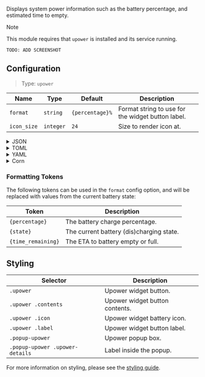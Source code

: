 Displays system power information such as the battery percentage, and estimated time to empty.

> [!NOTE]
> This module requires that `upower` is installed and its service running.

`TODO: ADD SCREENSHOT`

[//]: # (![Screenshot]&#40;https://user-images.githubusercontent.com/5057870/184540521-2278bdec-9742-46f0-9ac2-58a7b6f6ea1d.png&#41;)


## Configuration

> Type: `upower`

| Name        | Type      | Default         | Description                                       |
|-------------|-----------|-----------------|---------------------------------------------------|
| `format`    | `string`  | `{percentage}%` | Format string to use for the widget button label. |
| `icon_size` | `integer` | `24`            | Size to render icon at.                           |

<details>
<summary>JSON</summary>

```json
{
  "end": [
    {
      "type": "upower",
      "format": "{percentage}%"
    }
  ]
}

```

</details>

<details>
<summary>TOML</summary>

```toml
[[end]]
type = "upower"
format = "{percentage}%"
```

</details>

<details>
<summary>YAML</summary>

```yaml
end:
  - type: "upower"
    format: "{percentage}%"
```

</details>

<details>
<summary>Corn</summary>

```corn
{
  end = [
    {
      type = "upower"
      format = "{percentage}%"
    }
  ]
}
```

</details>

### Formatting Tokens

The following tokens can be used in the `format` config option,
and will be replaced with values from the current battery state:

| Token               | Description                              |
|---------------------|------------------------------------------|
| `{percentage}`      | The battery charge percentage.           |
| `{state}`           | The current battery (dis)charging state. |
| `{time_remaining}`  | The ETA to battery empty or full.        |

## Styling

| Selector                        | Description                    |
|---------------------------------|--------------------------------|
| `.upower`                       | Upower widget button.          |
| `.upower .contents`             | Upower widget button contents. |
| `.upower .icon`                 | Upower widget battery icon.    |
| `.upower .label`                | Upower widget button label.    |
| `.popup-upower`                 | Upower popup box.              |
| `.popup-upower .upower-details` | Label inside the popup.        |

For more information on styling, please see the [styling guide](styling-guide).
